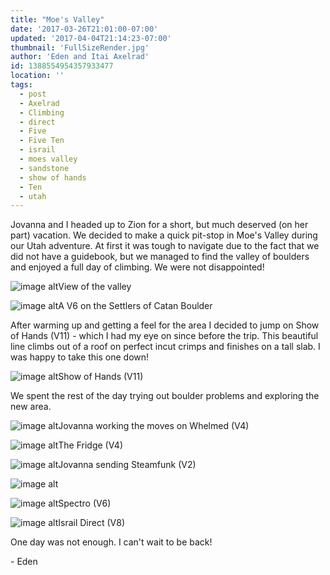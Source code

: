 ```yaml
---
title: "Moe's Valley"
date: '2017-03-26T21:01:00-07:00'
updated: '2017-04-04T21:14:23-07:00'
thumbnail: 'FullSizeRender.jpg'
author: 'Eden and Itai Axelrad'
id: 1388554954357933477
location: ''
tags:
  - post
  - Axelrad
  - Climbing
  - direct
  - Five
  - Five Ten
  - israil
  - moes valley
  - sandstone
  - show of hands
  - Ten
  - utah
---
```


Jovanna and I headed up to Zion for a short, but much deserved (on her part) vacation. We decided to make a quick pit-stop in Moe's Valley during our Utah adventure. At first it was tough to navigate due to the fact that we did not have a guidebook, but we managed to find the valley of boulders and enjoyed a full day of climbing. We were not disappointed! 

![image alt](/images/FullSizeRender.jpg)View of the valley

![image alt](/images/IMG_1595.JPG)A V6 on the Settlers of Catan Boulder

After warming up and getting a feel for the area I decided to jump on Show of Hands (V11) - which I had my eye on since before the trip. This beautiful line climbs out of a roof on perfect incut crimps and finishes on a tall slab. I was happy to take this one down!

![image alt](/images/show%20of%20hands.jpg)Show of Hands (V11)

We spent the rest of the day trying out boulder problems and exploring the new area.

![image alt](/images/IMG_1627.JPG)Jovanna working the moves on Whelmed (V4)

![image alt](/images/IMG_1633.JPG)The Fridge (V4)

![image alt](/images/IMG_1646.JPG)Jovanna sending Steamfunk (V2)

![image alt](/images/IMG_1652.JPG)

![image alt](/images/IMG_1655.JPG)Spectro (V6)

![image alt](/images/IMG_1659.JPG)Israil Direct (V8)

One day was not enough. I can't wait to be back!

\- Eden

